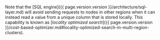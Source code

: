 Note that the [SQL engine]({{ page.version.version }}/architecture/sql-layer.md) will avoid sending requests to nodes in other regions when it can instead read a value from a unique column that is stored locally. This capability is known as [_locality optimized search_]({{ page.version.version }}/cost-based-optimizer.md#locality-optimized-search-in-multi-region-clusters).
